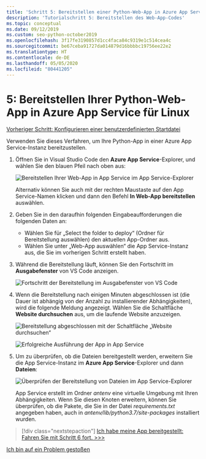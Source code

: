 ```yaml
---
title: 'Schritt 5: Bereitstellen einer Python-Web-App in Azure App Service für Linux mit VS Code'
description: 'Tutorialschritt 5: Bereitstellen des Web-App-Codes'
ms.topic: conceptual
ms.date: 09/12/2019
ms.custom: seo-python-october2019
ms.openlocfilehash: 3f17fe3190857d1cc4faca84c9319e1c514cea4c
ms.sourcegitcommit: be67ceba91727da014879d16bbbbc19756ee22e2
ms.translationtype: HT
ms.contentlocale: de-DE
ms.lasthandoff: 05/05/2020
ms.locfileid: "80441205"
---
```

# <a name="5-deploy-your-python-web-app-to-azure-app-service-on-linux"></a>5: Bereitstellen Ihrer Python-Web-App in Azure App Service für Linux

[Vorheriger Schritt: Konfigurieren einer benutzerdefinierten Startdatei](tutorial-deploy-app-service-on-linux-04.md)

Verwenden Sie dieses Verfahren, um Ihre Python-App in einer Azure App Service-Instanz bereitzustellen.

1. Öffnen Sie in Visual Studio Code den **Azure App Service**-Explorer, und wählen Sie den blauen Pfeil nach oben aus:

   ![Bereitstellen Ihrer Web-App in App Service im App Service-Explorer](media/deploy-azure/deploy-web-app-to-app-service-in-app-service-explorer.png)

    Alternativ können Sie auch mit der rechten Maustaste auf den App Service-Namen klicken und dann den Befehl **In Web-App bereitstellen** auswählen.

1. Geben Sie in den daraufhin folgenden Eingabeaufforderungen die folgenden Daten an:

    - Wählen Sie für „Select the folder to deploy“ (Ordner für Bereitstellung auswählen) den aktuellen App-Ordner aus.
    - Wählen Sie unter „Web-App auswählen“ die App Service-Instanz aus, die Sie im vorherigen Schritt erstellt haben.

1. Während die Bereitstellung läuft, können Sie den Fortschritt im **Ausgabefenster** von VS Code anzeigen.

    ![Fortschritt der Bereitstellung im Ausgabefenster von VS Code](media/deploy-azure/view-deployment-progress-in-visual-studio-code-output.png)

1. Wenn die Bereitstellung nach einigen Minuten abgeschlossen ist (die Dauer ist abhängig von der Anzahl zu installierender Abhängigkeiten), wird die folgende Meldung angezeigt. Wählen Sie die Schaltfläche **Website durchsuchen** aus, um die laufende Website anzuzeigen.

    ![Bereitstellung abgeschlossen mit der Schaltfläche „Website durchsuchen“](media/deploy-azure/web-app-deployment-complete-with-browse-website-button.png)

    ![Erfolgreiche Ausführung der App in App Service](media/deploy-azure/web-app-running-successfully-on-app-service.png)

1. Um zu überprüfen, ob die Dateien bereitgestellt werden, erweitern Sie die App Service-Instanz im **Azure App Service**-Explorer und dann **Dateien**:

    ![Überprüfen der Bereitstellung von Dateien im App Service-Explorer](media/deploy-azure/expand-files-node-to-check-deployment-of-web-app-files.png)

    App Service erstellt im Ordner *antenv* eine virtuelle Umgebung mit Ihren Abhängigkeiten. Wenn Sie diesen Knoten erweitern, können Sie überprüfen, ob die Pakete, die Sie in der Datei *requirements.txt* angegeben haben, auch in *antenv/lib/python3.7/site-packages* installiert wurden.

> [!div class="nextstepaction"]
> [Ich habe meine App bereitgestellt: Fahren Sie mit Schritt 6 fort. >>>](tutorial-deploy-app-service-on-linux-06.md)

[Ich bin auf ein Problem gestoßen](https://www.research.net/r/PWZWZ52?tutorial=vscode-appservice-python&step=05-deploy-app)
